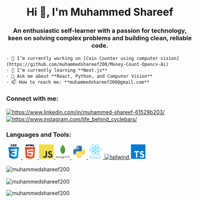 <h1 align="center">Hi 👋, I'm Muhammed Shareef</h1>
<h3 align="center">An enthusiastic self-learner with a passion for technology, keen on solving complex problems and building clean, reliable code.</h3>


  
 
  
    - 🔭 I’m currently working on [Coin Counter using computer vision](https://github.com/muhammedshareef200/Money-Count-Opencv-Ai)  
    - 🌱 I’m currently learning **Next.js**  
    - 💬 Ask me about **React, Python, and Computer Vision**  
    - 📫 How to reach me: **muhammedshareef200@gmail.com**  


<h3 align="left">Connect with me:</h3>
<p align="left">
<a href="https://linkedin.com/in/https://www.linkedin.com/in/muhammed-shareef-61529b203/" target="blank"><img align="center" src="https://raw.githubusercontent.com/rahuldkjain/github-profile-readme-generator/master/src/images/icons/Social/linked-in-alt.svg" alt="https://www.linkedin.com/in/muhammed-shareef-61529b203/" height="30" width="40" /></a>
<a href="https://instagram.com/https://www.instagram.com/life_behind_cyclebars/" target="blank"><img align="center" src="https://raw.githubusercontent.com/rahuldkjain/github-profile-readme-generator/master/src/images/icons/Social/instagram.svg" alt="https://www.instagram.com/life_behind_cyclebars/" height="30" width="40" /></a>
</p>

<h3 align="left">Languages and Tools:</h3>
<p align="left"> <a href="https://www.w3schools.com/css/" target="_blank" rel="noreferrer"> <img src="https://raw.githubusercontent.com/devicons/devicon/master/icons/css3/css3-original-wordmark.svg" alt="css3" width="40" height="40"/> </a> <a href="https://www.w3.org/html/" target="_blank" rel="noreferrer"> <img src="https://raw.githubusercontent.com/devicons/devicon/master/icons/html5/html5-original-wordmark.svg" alt="html5" width="40" height="40"/> </a> <a href="https://developer.mozilla.org/en-US/docs/Web/JavaScript" target="_blank" rel="noreferrer"> <img src="https://raw.githubusercontent.com/devicons/devicon/master/icons/javascript/javascript-original.svg" alt="javascript" width="40" height="40"/> </a> <a href="https://www.mongodb.com/" target="_blank" rel="noreferrer"> <img src="https://raw.githubusercontent.com/devicons/devicon/master/icons/mongodb/mongodb-original-wordmark.svg" alt="mongodb" width="40" height="40"/> </a> <a href="https://www.python.org" target="_blank" rel="noreferrer"> <img src="https://raw.githubusercontent.com/devicons/devicon/master/icons/python/python-original.svg" alt="python" width="40" height="40"/> </a> <a href="https://reactjs.org/" target="_blank" rel="noreferrer"> <img src="https://raw.githubusercontent.com/devicons/devicon/master/icons/react/react-original-wordmark.svg" alt="react" width="40" height="40"/> </a> <a href="https://tailwindcss.com/" target="_blank" rel="noreferrer"> <img src="https://www.vectorlogo.zone/logos/tailwindcss/tailwindcss-icon.svg" alt="tailwind" width="40" height="40"/> </a> <a href="https://www.typescriptlang.org/" target="_blank" rel="noreferrer"> <img src="https://raw.githubusercontent.com/devicons/devicon/master/icons/typescript/typescript-original.svg" alt="typescript" width="40" height="40"/> </a> </p>

<p><img align="center" src="https://github-readme-stats.vercel.app/api/top-langs?username=muhammedshareef200&show_icons=true&locale=en&layout=compact" alt="muhammedshareef200" /></p>

<p><img align="center" src="https://github-readme-streak-stats.herokuapp.com/?user=muhammedshareef200&" alt="muhammedshareef200" /></p>

<p align="left"> <img src="https://komarev.com/ghpvc/?username=muhammedshareef200&label=Profile%20views&color=0e75b6&style=flat" alt="muhammedshareef200" /> </p>


